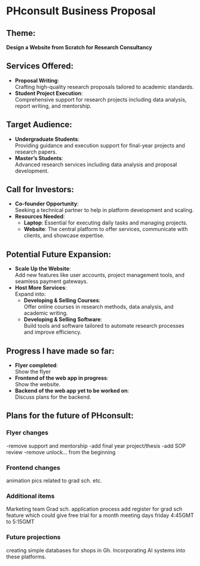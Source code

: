 # PHconsult Business Proposal

<!------->

## Theme:  
**Design a Website from Scratch for Research Consultancy**


## Services Offered:
- **Proposal Writing**:  
  Crafting high-quality research proposals tailored to academic standards.
- **Student Project Execution**:  
  Comprehensive support for research projects including data analysis, report writing, and mentorship.

## Target Audience:
- **Undergraduate Students**:  
  Providing guidance and execution support for final-year projects and research papers.
- **Master’s Students**:  
  Advanced research services including data analysis and proposal development.

## Call for Investors:
- **Co-founder Opportunity**:  
  Seeking a technical partner to help in platform development and scaling.
- **Resources Needed**:  
  - **Laptop**: Essential for executing daily tasks and managing projects.  
  - **Website**: The central platform to offer services, communicate with clients, and showcase expertise.


## Potential Future Expansion:
- **Scale Up the Website**:  
  Add new features like user accounts, project management tools, and seamless payment gateways.
- **Host More Services**:  
  Expand into:
  - **Developing & Selling Courses**:  
    Offer online courses in research methods, data analysis, and academic writing.
  - **Developing & Selling Software**:  
    Build tools and software tailored to automate research processes and improve efficiency.



## Progress I have made so far:
- **Flyer completed**:  
  Show the flyer
- **Frontend of the web app in progress**:  
  Show the website.
- **Backend of the web app yet to be worked on**:  
  Discuss plans for the backend.

## Plans for the future of PHconsult:
### Flyer changes
  -remove support and mentorship
  -add final year project/thesis
  -add SOP review
  -remove unlock... from the beginning

  ### Frontend changes
  animation pics related to grad sch. etc.

  ### Additional items
  Marketing team
  Grad sch. application process
  add register for grad sch feature which could give free trial for a month
  meeting days friday 4:45GMT to 5:15GMT
 
  ### Future projections
  creating simple databases for shops in Gh.
  Incorporating AI systems into these platforms.